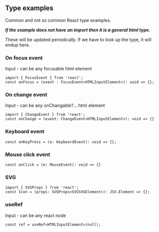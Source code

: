 ## Type examples 

Common and not so common React type examples. 

***If the example does not have an import then it is a general html type.***

These will be updated periodically. If we have to look up the type, it will endup here.

### On focus event
Input - can be any focusable html element

```
import { FocusEvent } from 'react';
const onFocus = (event : FocusEvent<HTMLInputElement>): void => {};
```
### On change event

Input - can be any onChangable?... html element
```
import { ChangeEvent } from 'react';
const onChange = (event: ChangeEvent<HTMLInputElement>): void => {}
```
### Keyboard event

```const onKeyPress = (e: KeyboardEvent): void => {};```

### Mouse click event

```const onClick = (e: MouseEvent): void => {}```

### SVG

```
import { SVGProps } from 'react';
const Icon = (props: SVGProps<SVGSVGElement>): JSX.Element => {};
```

### useRef

Input - can be any react node

```const ref = useRef<HTMLInputElement>(null);```

